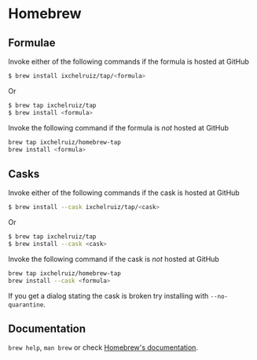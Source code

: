 # Homebrew

## Formulae
Invoke either of the following commands if the formula is hosted at GitHub

```sh
$ brew install ixchelruiz/tap/<formula>
```

Or

```sh
$ brew tap ixchelruiz/tap
$ brew install <formula>
```

Invoke the following command if the formula is *not* hosted at GitHub

```sh
brew tap ixchelruiz/homebrew-tap 
brew install <formula>
```

## Casks
Invoke either of the following commands if the cask is hosted at GitHub

```sh
$ brew install --cask ixchelruiz/tap/<cask>
```

Or

```sh
$ brew tap ixchelruiz/tap
$ brew install --cask <cask>
```

Invoke the following command if the cask is *not* hosted at GitHub

```sh
brew tap ixchelruiz/homebrew-tap 
brew install --cask <formula>
```

If you get a dialog stating the cask is broken try installing with `--no-quarantine`.

## Documentation
`brew help`, `man brew` or check [Homebrew's documentation](https://docs.brew.sh).
